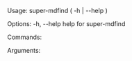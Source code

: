 Usage:
    super-mdfind ( -h | --help )

Options:
    -h, --help              help for super-mdfind

Commands:

Arguments:
